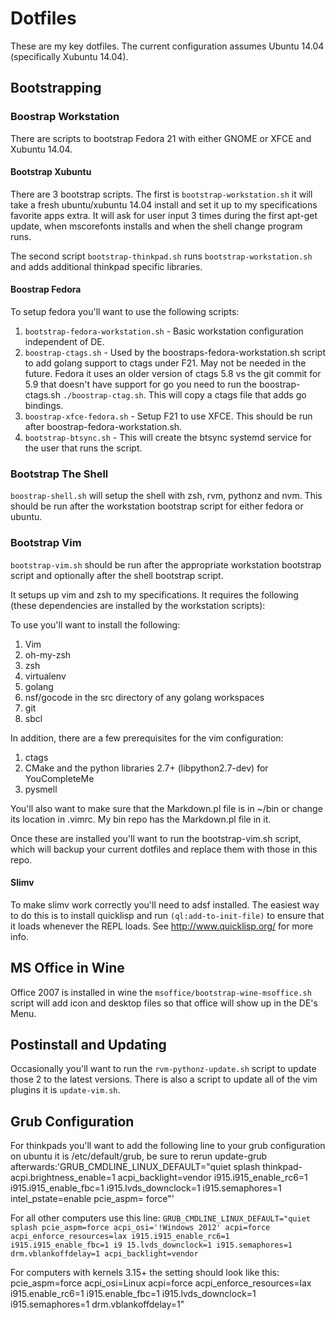 # Dotfiles

These are my key dotfiles. The current configuration assumes Ubuntu 14.04
(specifically Xubuntu 14.04).

## Bootstrapping

### Boostrap Workstation
There are scripts to bootstrap Fedora 21 with either GNOME or XFCE and Xubuntu
14.04.

#### Bootstrap Xubuntu
There are 3 bootstrap scripts. The first is `bootstrap-workstation.sh` it will
take a fresh ubuntu/xubuntu 14.04 install and set it up to my specifications
favorite apps extra.  It will ask for user input 3 times during the first
apt-get update, when mscorefonts installs and when the shell change program
runs.

The second script `bootstrap-thinkpad.sh` runs `bootstrap-workstation.sh` and adds
additional thinkpad specific libraries.

#### Boostrap Fedora
To setup fedora you'll want to use the following scripts:

1. `bootstrap-fedora-workstation.sh` - Basic workstation configuration
   independent of DE.
1. `boostrap-ctags.sh` - Used by the boostraps-fedora-workstation.sh script to
   add golang support to ctags under F21. May not be needed in the future.  Fedora it uses an older version of ctags 5.8 vs the git commit for 5.9 that doesn't have support for go you need to run the boostrap-ctags.sh
  `./boostrap-ctag.sh`. This will copy a ctags file that adds go bindings.
1. `boostrap-xfce-fedora.sh` - Setup F21 to use XFCE. This should be run after
   boostrap-fedora-workstation.sh.
1. `bootstrap-btsync.sh` - This will create the btsync systemd service for the
   user that runs the script.

### Bootstrap The Shell
`boostrap-shell.sh` will setup the shell with zsh, rvm, pythonz and nvm. This
should be run after the workstation bootstrap script for either fedora or
ubuntu.

### Bootstrap Vim
`bootstrap-vim.sh` should be run after the appropriate workstation bootstrap
script and optionally after the shell bootstrap script.

It setups up vim and zsh to my specifications.  It requires the following
(these dependencies are installed by the workstation scripts):

To use you'll want to install the following:

1. Vim
1. oh-my-zsh
1. zsh
1. virtualenv
1. golang
1. nsf/gocode in the src directory of any golang workspaces
1. git
1. sbcl

In addition, there are a few prerequisites for the vim
configuration:

1. ctags
1. CMake and the python libraries 2.7+ (libpython2.7-dev) for YouCompleteMe
1. pysmell

You'll also want to make sure that the Markdown.pl file is in ~/bin or change
its location in .vimrc.  My bin repo has the Markdown.pl file in it.

Once these are installed you'll want to run the bootstrap-vim.sh script, which will
backup your current dotfiles and replace them with those in this repo.


#### Slimv

To make slimv work correctly you'll need to adsf installed.  The easiest way to
do this is to install quicklisp and run `(ql:add-to-init-file)` to ensure that
it loads whenever the REPL loads. See http://www.quicklisp.org/ for more info.

## MS Office in Wine
Office 2007 is installed in wine the `msoffice/bootstrap-wine-msoffice.sh`
script will add icon and desktop files so that office will show up in the DE's
Menu.

## Postinstall and Updating

Occasionally you'll want to run the `rvm-pythonz-update.sh` script to update
those 2 to the latest versions. There is also a script to update all of the vim
plugins it is `update-vim.sh`.

## Grub Configuration

For thinkpads you'll want to add the following line to your grub configuration
on ubuntu it is /etc/default/grub, be sure to rerun update-grub afterwards:'GRUB_CMDLINE_LINUX_DEFAULT="quiet splash thinkpad-acpi.brightness_enable=1 acpi_backlight=vendor i915.i915_enable_rc6=1 i915.i915_enable_fbc=1 i915.lvds_downclock=1 i915.semaphores=1 intel_pstate=enable pcie_aspm=
force"'

For all other computers use this line: `GRUB_CMDLINE_LINUX_DEFAULT="quiet splash pcie_aspm=force acpi_osi='!Windows 2012' acpi=force acpi_enforce_resources=lax i915.i915_enable_rc6=1 i915.i915_enable_fbc=1 i9
15.lvds_downclock=1 i915.semaphores=1 drm.vblankoffdelay=1 acpi_backlight=vendor`

For computers with kernels 3.15+ the setting should look like this: pcie_aspm=force acpi_osi=Linux acpi=force acpi_enforce_resources=lax i915.enable_rc6=1 i915.enable_fbc=1 i915.lvds_downclock=1 i915.semaphores=1 drm.vblankoffdelay=1"

